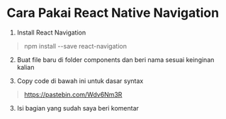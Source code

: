 # Cara Pakai React Native Navigation
1. Install  React Navigation
> npm install --save react-navigation

2. Buat file baru di folder components dan beri nama sesuai keinginan kalian

3. Copy code di bawah ini untuk dasar syntax
> https://pastebin.com/Wdv6Nm3R

3. Isi bagian yang sudah saya beri komentar
